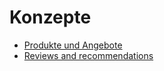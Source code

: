 # Konzepte

* [Produkte und Angebote]
* [Reviews and recommendations]

[Produkte und Angebote]: concepts/produkte-und-angebote.md
[Reviews and recommendations]: concepts/reviews-and-recommendations.md